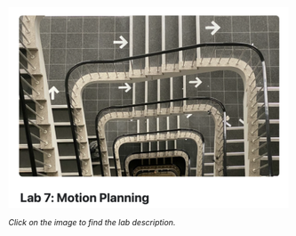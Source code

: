 [![Lab 7](imgs/Lab7.png)](https://gsathish.craft.me/cpen391-lab7-motion-planning)

*Click on the image to find the lab description.*